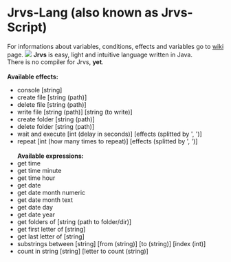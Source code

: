 # Jrvs-Lang (also known as Jrvs-Script)

For informations about variables, conditions, effects and variables go to <a target="_blank" href="https://github.com/loonypl/Jrvs-Lang/wiki">wiki</a> page.
<img src="http://i.imgur.com/NkhFCOh.png"/>
<b>Jrvs</b> is easy, light and intuitive language written in Java.<br/>
There is no compiler for Jrvs, <b>yet</b>.<br/>
<br/>
<b>Available effects:</b>
* console [string]
* create file [string (path)]
* delete file [string (path)]
* write file [string (path)] [string (to write)]
* create folder [string (path)]
* delete folder [string (path)]
* wait and execute [int (delay in seconds)] [effects (splitted by ', ')]
* repeat [int (how many times to repeat)] [effects (splitted by ', ')]
<br/><br/>
<b>Available expressions:</b>
* get time
* get time minute
* get time hour
* get date
* get date month numeric
* get date month text
* get date day
* get date year
* get folders of [string (path to folder/dir)]
* get first letter of [string]
* get last letter of [string]
* substrings between [string] [from (string)] [to (string)] [index (int)]
* count in string [string] [letter to count (string)]
